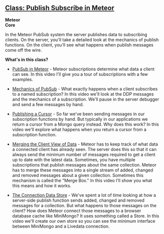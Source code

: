 
## <a href="https://www.eventedmind.com/classes/pub-sub-in-meteor" target="_blank">Class: Publish Subscribe in Meteor</a>

**Meteor**<br>
**Core**

In the Meteor PubSub system the server publishes data to subscribing clients. On the server, you'll take a detailed look at the mechanics of publish functions. On the client, you'll see what happens when publish messages come off the wire. 

**What's in this class?**


* <a href="https://www.eventedmind.com/classes/pub-sub-in-meteor/pub-sub-in-meteor" target="_blank">PubSub in Meteor</a> - Meteor subscriptions determine what data a client can see. In this video I'll give you a tour of subscriptions with a few examples.

* <a href="https://www.eventedmind.com/classes/pub-sub-in-meteor/mechanics-of-pubsub" target="_blank">Mechanics of PubSub</a> - What exactly happens when a client subscribes to a named subscription? In this video we'll look at the DDP messages and the mechanics of a subscription. We'll pause in the server debugger and send a few messages by hand.

* <a href="https://www.eventedmind.com/classes/pub-sub-in-meteor/publishing-a-cursor" target="_blank">Publishing a Cursor</a> - So far we've been sending messages in our subscription functions by hand. But typically in our applications we return a cursor from a Mongo query instead. Why does this work? In this video we'll explore what happens when you return a cursor from a subscription function.

* <a href="https://www.eventedmind.com/classes/pub-sub-in-meteor/merging-the-client-view-of-data" target="_blank">Merging the Client View of Data</a> - Meteor has to keep track of what data a connected client has already seen. The server does this so that it can always send the minimum number of messages required to get a client up to date with the latest data. Sometimes, you have multiple subscriptions that publish messages about the same collection. Meteor has to merge these messages into a single stream of added, changed and removed messages about a given collection. Sometimes this mechanism is called the "Merge Box." In this video I'll show you what this means and how it works.

* <a href="https://www.eventedmind.com/classes/pub-sub-in-meteor/the-connection-data-store" target="_blank">The Connection Data Store</a> - We've spent a lot of time looking at how a server-side publish function sends added, changed and removed messages for a collection. But what happens to those messages on the client? How does Meteor connect those messages to a browser database cache like MiniMongo? It uses something called a Store. In this video we'll create our own store so you can see the minimum interface between MiniMongo and a Livedata connection.



